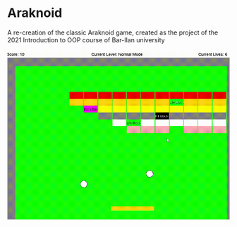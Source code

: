 # Araknoid
A re-creation of the classic Araknoid game, created as the project of the 2021 Introduction to OOP course of Bar-Ilan university\
\
![Araknoid gif](resources/sample.gif)

